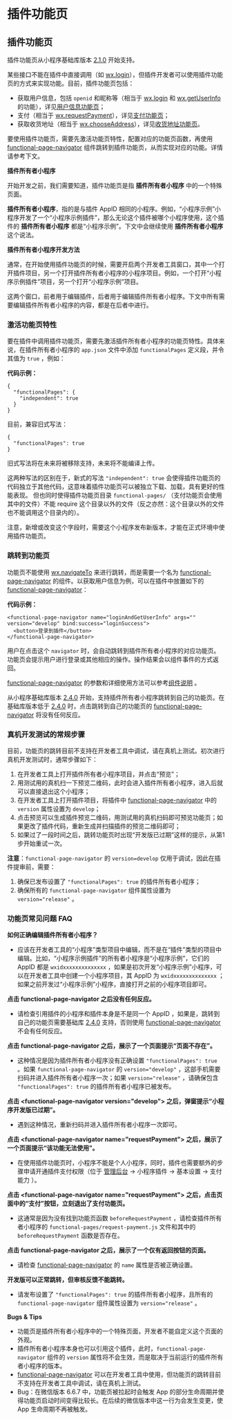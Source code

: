 # 插件功能页

## 插件功能页 <a id="&#x63D2;&#x4EF6;&#x529F;&#x80FD;&#x9875;"></a>

插件功能页从小程序基础库版本 [2.1.0](https://developers.weixin.qq.com/miniprogram/dev/framework/compatibility.html) 开始支持。

某些接口不能在插件中直接调用（如 [wx.login](https://developers.weixin.qq.com/miniprogram/dev/api/open-api/login/wx.login.html)），但插件开发者可以使用插件功能页的方式来实现功能。目前，插件功能页包括：

* 获取用户信息，包括 `openid` 和昵称等（相当于 [wx.login](https://developers.weixin.qq.com/miniprogram/dev/api/open-api/login/wx.login.html) 和 [wx.getUserInfo](https://developers.weixin.qq.com/miniprogram/dev/api/open-api/user-info/wx.getUserInfo.html) 的功能），详见[用户信息功能页](https://developers.weixin.qq.com/miniprogram/dev/framework/plugin/functional-pages/user-info.html)；
* 支付（相当于 [wx.requestPayment](https://developers.weixin.qq.com/miniprogram/dev/api/open-api/payment/wx.requestPayment.html)），详见[支付功能页](https://developers.weixin.qq.com/miniprogram/dev/framework/plugin/functional-pages/request-payment.html)；
* 获取收货地址（相当于 [wx.chooseAddress](https://developers.weixin.qq.com/miniprogram/dev/api/open-api/address/wx.chooseAddress.html)），详见[收货地址功能页](https://developers.weixin.qq.com/miniprogram/dev/framework/plugin/functional-pages/choose-address.html)。

要使用插件功能页，需要先激活功能页特性，配置对应的功能页函数，再使用 [functional-page-navigator](https://developers.weixin.qq.com/miniprogram/dev/component/functional-page-navigator.html) 组件跳转到插件功能页，从而实现对应的功能。详情请参考下文。

 **插件所有者小程序**

开始开发之前，我们需要知道，插件功能页是指 **插件所有者小程序** 中的一个特殊页面。

**插件所有者小程序**，指的是与插件 AppID 相同的小程序。例如，“小程序示例”小程序开发了一个“小程序示例插件”，那么无论这个插件被哪个小程序使用，这个插件的 **插件所有者小程序** 都是“小程序示例”。下文中会继续使用 **插件所有者小程序** 这个说法。

 **插件所有者小程序开发方法**

通常，在开始使用插件功能页的时候，需要开启两个开发者工具窗口，其中一个打开插件项目，另一个打开插件所有者小程序的小程序项目。例如，一个打开“小程序示例插件”项目，另一个打开“小程序示例”项目。

这两个窗口，前者用于编辑插件，后者用于编辑插件所有者小程序。下文中所有需要编辑插件所有者小程序的内容，都是在后者中进行。

###  激活功能页特性 <a id="&#x6FC0;&#x6D3B;&#x529F;&#x80FD;&#x9875;&#x7279;&#x6027;"></a>

要在插件中调用插件功能页，需要先激活插件所有者小程序的功能页特性。具体来说，在插件所有者小程序的 `app.json` 文件中添加 `functionalPages` 定义段，并令其值为 `true` ，例如：

**代码示例：**

```text
{
  "functionalPages": {
    "independent": true
  }
}
```

目前，兼容旧式写法：

```text
{
  "functionalPages": true
}
```

旧式写法将在未来将被移除支持，未来将不能编译上传。

这两种写法的区别在于，新式的写法 `"independent": true` 会使得插件功能页的代码独立于其他代码，这意味着插件功能页可以被独立下载、加载，具有更好的性能表现。 但也同时使得插件功能页目录 `functional-pages/` （支付功能页会使用其中的文件）不能 require 这个目录以外的文件（反之亦然：这个目录以外的文件也不能调用这个目录内的）。

注意，新增或改变这个字段时，需要这个小程序发布新版本，才能在正式环境中使用插件功能页。

###  跳转到功能页 <a id="&#x8DF3;&#x8F6C;&#x5230;&#x529F;&#x80FD;&#x9875;"></a>

功能页不能使用 [wx.navigateTo](https://developers.weixin.qq.com/miniprogram/dev/api/route/wx.navigateTo.html) 来进行跳转，而是需要一个名为 [functional-page-navigator](https://developers.weixin.qq.com/miniprogram/dev/component/functional-page-navigator.html) 的组件。以获取用户信息为例，可以在插件中放置如下的 [functional-page-navigator](https://developers.weixin.qq.com/miniprogram/dev/component/functional-page-navigator.html)：

**代码示例：**

```text
<functional-page-navigator name="loginAndGetUserInfo" args="" version="develop" bind:success="loginSuccess">
  <button>登录到插件</button>
</functional-page-navigator>
```

用户在点击这个 `navigator` 时，会自动跳转到插件所有者小程序的对应功能页。功能页会提示用户进行登录或其他相应的操作。操作结果会以组件事件的方式返回。

[functional-page-navigator](https://developers.weixin.qq.com/miniprogram/dev/component/functional-page-navigator.html) 的参数和详细使用方法可以参考[组件说明](https://developers.weixin.qq.com/miniprogram/dev/component/functional-page-navigator.html) 。

从小程序基础库版本 [2.4.0](https://developers.weixin.qq.com/miniprogram/dev/framework/compatibility.html) 开始，支持插件所有者小程序跳转到自己的功能页。在基础库版本低于 [2.4.0](https://developers.weixin.qq.com/miniprogram/dev/framework/compatibility.html) 时，点击跳转到自己的功能页的 [functional-page-navigator](https://developers.weixin.qq.com/miniprogram/dev/component/functional-page-navigator.html) 将没有任何反应。

###  真机开发测试的常规步骤 <a id="&#x771F;&#x673A;&#x5F00;&#x53D1;&#x6D4B;&#x8BD5;&#x7684;&#x5E38;&#x89C4;&#x6B65;&#x9AA4;"></a>

目前，功能页的跳转目前不支持在开发者工具中调试，请在真机上测试。初次进行真机开发测试时，通常步骤如下：

1. 在开发者工具上打开插件所有者小程序项目，并点击“预览”；
2. 用测试用的真机扫一下预览二维码，此时会进入插件所有者小程序，进入后就可以直接退出这个小程序；
3. 在开发者工具上打开插件项目，将插件中 [functional-page-navigator](https://developers.weixin.qq.com/miniprogram/dev/component/functional-page-navigator.html) 中的 `version` 属性设置为 `develop`；
4. 点击预览可以生成插件预览二维码，用测试用的真机扫码即可预览功能页；如果更改了插件代码，重新生成并扫描插件的预览二维码即可；
5. 如果过了一段时间之后，跳转功能页时出现“开发版已过期”这样的提示，从第1步开始重试一次。

**注意**：`functional-page-navigator` 的 `version=develop` 仅用于调试，因此在插件提审前，需要：

1. 确保已发布设置了 `"functionalPages": true` 的插件所有者小程序；
2. 确保所有的 `functional-page-navigator` 组件属性设置为 `version="release"` 。

###  功能页常见问题 FAQ <a id="&#x529F;&#x80FD;&#x9875;&#x5E38;&#x89C1;&#x95EE;&#x9898;-FAQ"></a>

 **如何正确编辑插件所有者小程序？**

* 应该在开发者工具的“小程序”类型项目中编辑，而不是在“插件”类型的项目中编辑。比如，“小程序示例插件”的所有者小程序是“小程序示例”，它们的 AppID 都是 `wxidxxxxxxxxxxxxxx` ，如果是初次开发“小程序示例”小程序，可以在开发者工具中创建一个小程序项目，其 AppID 为 `wxidxxxxxxxxxxxxxx` ；如果之前开发过“小程序示例”小程序，直接打开之前的小程序项目即可。

 **点击 functional-page-navigator 之后没有任何反应。**

* 请检查引用插件的小程序和插件本身是不是同一个 AppID ，如果是，跳转到自己的功能页需要基础库 [2.4.0](https://developers.weixin.qq.com/miniprogram/dev/framework/compatibility.html) 支持，否则使用 [functional-page-navigator](https://developers.weixin.qq.com/miniprogram/dev/component/functional-page-navigator.html) 不会有任何反应。

 **点击 functional-page-navigator 之后，展示了一个页面提示“页面不存在”。**

* 这种情况是因为插件所有者小程序没有正确设置 `"functionalPages": true` 。如果 `functional-page-navigator` 的 `version="develop"` ，这部手机需要扫码并进入插件所有者小程序一次；如果 `version="release"` ，请确保包含 `"functionalPages": true` 的插件所有者小程序已被发布。

 **点击 &lt;functional-page-navigator version="develop"&gt; 之后，弹窗提示“小程序开发版已过期”。**

* 遇到这种情况，重新扫码并进入插件所有者小程序一次即可。

 **点击 &lt;functional-page-navigator name="requestPayment"&gt; 之后，展示了一个页面提示“该功能无法使用”。**

* 在使用插件功能页时，小程序不能是个人小程序，同时，插件也需要额外的步骤申请开通插件支付权限（位于 [管理后台](https://mp.weixin.qq.com) -&gt; 小程序插件 -&gt; 基本设置 -&gt; 支付能力 ）。

 **点击 &lt;functional-page-navigator name="requestPayment"&gt; 之后，点击页面中的“支付”按钮，立刻退出了支付功能页。**

* 这通常是因为没有找到功能页函数 `beforeRequestPayment` ，请检查插件所有者小程序的 `functional-pages/request-payment.js` 文件和其中的 `beforeRequestPayment` 函数是否存在。

 **点击 functional-page-navigator 之后，展示了一个仅有返回按钮的页面。**

* 请检查 [functional-page-navigator](https://developers.weixin.qq.com/miniprogram/dev/component/functional-page-navigator.html) 的 `name` 属性是否被正确设置。

 **开发版可以正常跳转，但审核反馈不能跳转。**

* 请发布设置了 `"functionalPages": true` 的插件所有者小程序，且所有的 `functional-page-navigator` 组件属性设置为 `version="release"` 。

 **Bugs & Tips**

* 功能页是插件所有者小程序中的一个特殊页面，开发者不能自定义这个页面的外观。
* 插件所有者小程序本身也可以引用这个插件，此时，`functional-page-navigator` 组件的 `version` 属性将不会生效，而是取决于当前运行的插件所有者小程序的版本。
* [functional-page-navigator](https://developers.weixin.qq.com/miniprogram/dev/component/functional-page-navigator.html) 可以在开发者工具中使用，但功能页的跳转目前不支持在开发者工具中调试，请在真机上测试。
* Bug：在微信版本 6.6.7 中，功能页被拉起时会触发 App 的部分生命周期并使得功能页启动时间变得比较长。在后续的微信版本中这一行为会发生变更，使 App 生命周期不再被触发。

